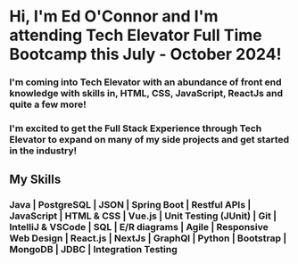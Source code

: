 <!--
**ejoc1103/ejoc1103** is a ✨ _special_ ✨ repository because its `README.md` (this file) appears on your GitHub profile.

Here are some ideas to get you started:

- 🔭 I’m currently working on ...
- 🌱 I’m currently learning ...
- 👯 I’m looking to collaborate on ...
- 🤔 I’m looking for help with ...
- 💬 Ask me about ...
- 📫 How to reach me: ...
- 😄 Pronouns: ...
- ⚡ Fun fact: ...
-->
# Hi, I'm Ed O'Connor and I'm attending Tech Elevator Full Time Bootcamp this July - October 2024!

### I'm coming into Tech Elevator with an abundance of front end knowledge with skills in, HTML, CSS, JavaScript, ReactJs and quite a few more!
### I'm excited to get the Full Stack Experience through Tech Elevator to expand on many of my side projects and get started in the industry!

## My Skills
### Java | PostgreSQL | JSON | Spring Boot | Restful APIs | JavaScript | HTML & CSS | Vue.js | Unit Testing (JUnit) | Git | IntelliJ & VSCode | SQL | E/R diagrams | Agile | Responsive Web Design | React.js | NextJs | GraphQl | Python | Bootstrap | MongoDB | JDBC | Integration Testing

